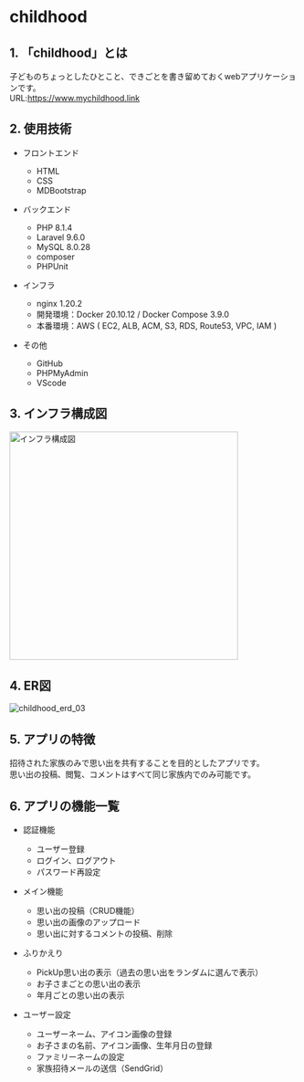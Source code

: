 # childhood


## 1. 「childhood」とは
 子どものちょっとしたひとこと、できごとを書き留めておくwebアプリケーションです。  
 URL:https://www.mychildhood.link

## 2. 使用技術
  * フロントエンド
    * HTML
    * CSS
    * MDBootstrap
  
  * バックエンド
    * PHP 8.1.4
    * Laravel 9.6.0
    * MySQL 8.0.28
    * composer
    * PHPUnit
  
  * インフラ
    * nginx 1.20.2
    * 開発環境：Docker 20.10.12 / Docker Compose 3.9.0
    * 本番環境：AWS ( EC2, ALB, ACM, S3, RDS, Route53, VPC, IAM ) 
   
  * その他
    * GitHub
    * PHPMyAdmin
    * VScode 

## 3. インフラ構成図
<img src="https://user-images.githubusercontent.com/98136753/162661657-c7054649-fc8f-4166-b9b2-aa14b3521315.png" width="400px" alt="インフラ構成図" >



## 4. ER図
![childhood_erd_03](https://user-images.githubusercontent.com/98136753/162660896-b1afc3ca-4e54-4c88-92b0-fa0f3b8686a8.svg)  



## 5. アプリの特徴
  招待された家族のみで思い出を共有することを目的としたアプリです。  
  思い出の投稿、閲覧、コメントはすべて同じ家族内でのみ可能です。  
  

## 6. アプリの機能一覧
  * 認証機能
    * ユーザー登録
    * ログイン、ログアウト
    * パスワード再設定

  * メイン機能
    * 思い出の投稿（CRUD機能）
    * 思い出の画像のアップロード
    * 思い出に対するコメントの投稿、削除

  * ふりかえり
    * PickUp思い出の表示（過去の思い出をランダムに選んで表示）
    * お子さまごとの思い出の表示
    * 年月ごとの思い出の表示

  * ユーザー設定
    * ユーザーネーム、アイコン画像の登録
    * お子さまの名前、アイコン画像、生年月日の登録
    * ファミリーネームの設定
    * 家族招待メールの送信（SendGrid）
